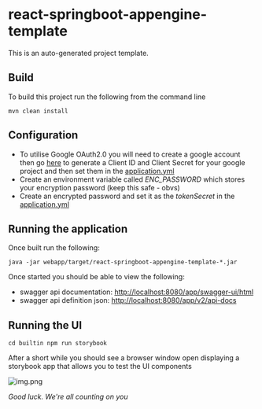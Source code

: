 # react-springboot-appengine-template

This is an auto-generated project template.

## Build
To build this project run the following from the command line
```shell
mvn clean install
```

## Configuration
* To utilise Google OAuth2.0 you will need to create a google account then go [here](https://console.cloud.google.com/apis/credentials) to generate a Client ID and Client Secret for your google project and then set them in the [application.yml](./webapp/src/main/resources/application.yml)
* Create an environment variable called *ENC_PASSWORD* which stores your encryption password (keep this safe - obvs)
* Create an encrypted password and set it as the *tokenSecret* in the [application.yml](./webapp/src/main/resources/application.yml)

## Running the application
Once built run the following:
```shell
java -jar webapp/target/react-springboot-appengine-template-*.jar
```
Once started you should be able to view the following:
* swagger api documentation: [http://localhost:8080/app/swagger-ui/html](http://localhost:8080/app/swagger-ui.html)
* swagger api definition json: [http://localhost:8080/app/v2/api-docs](http://localhost:8080/app/v2/api-docs)

## Running the UI
```shell
cd builtin npm run storybook
```
After a short while you should see a browser window open displaying a storybook app that allows you to test the UI components

![img.png](https://preview.redd.it/nate1bd6wzxz.jpg?auto=webp&s=c155ebd29641ac27a48b8a5a0b38c670467e9a02)

_Good luck. We're all counting on you_